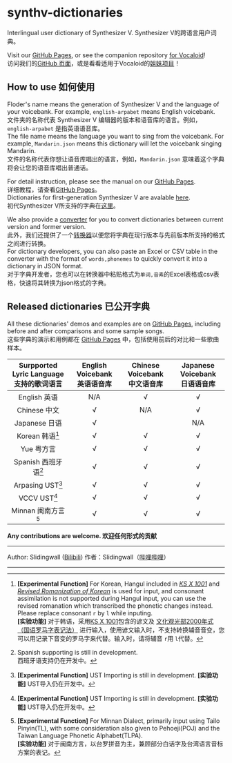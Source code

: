 # synthv-dictionaries

Interlingual user dictionary of Synthesizer V.
Synthesizer V的跨语言用户词典。

Visit our [GitHub Pages](https://slidingwall.github.io/synthv-dictionaries), or see the companion repository [for Vocaloid](https://github.com/Slidingwall/vocaloid-dictionaries)!  
访问我们的[GitHub 页面](https://slidingwall.github.io/synthv-dictionaries)，或是看看适用于Vocaloid的[姐妹项目](https://github.com/Slidingwall/vocaloid-dictionaries)！

## How to use 如何使用

Floder's name means the generation of Synthesizer V and the language of your voicebank. For example, `english-arpabet` means English voicebank.  
文件夹的名称代表 Synthesizer V 编辑器的版本和语音库的语言。例如， `english-arpabet` 是指英语语音库。  
The file name means the language you want to sing from the voicebank. For example, `Mandarin.json` means this dictionary will let the voicebank singing Mandarin.  
文件的名称代表你想让语音库唱出的语言，例如，`Mandarin.json` 意味着这个字典将会让您的语音库唱出普通话。

For detail instruction, please see the manual on our [GitHub Pages](https://slidingwall.github.io/synthv-dictionaries/manual).  
详细教程，请查看[GitHub Pages](https://slidingwall.github.io/synthv-dictionaries/manual)。  
Dictionaries for first-generation Synthesizer V are avalable [here](https://github.com/Slidingwall/synthv-dictionaries/blob/main/Dictionaries%20for%20Synthesizer%20V%20Editor/).   
初代Synthesizer V所支持的字典在[这里](https://github.com/Slidingwall/synthv-dictionaries/blob/main/Dictionaries%20for%20Synthesizer%20V%20Editor/)。  

We also provide a [converter](https://slidingwall.github.io/synthv-dictionaries/converter) for you to convert dictionaries between current version and former version.  
此外，我们还提供了一个[转换器](https://slidingwall.github.io/synthv-dictionaries/converter)以便您将字典在现行版本与先前版本所支持的格式之间进行转换。  
For dictionary developers, you can also paste an Excel or CSV table in the converter with the format of `words,phonemes` to quickly convert it into a dictionary in JSON format.  
对于字典开发者，您也可以在转换器中粘贴格式为`单词,音素`的Excel表格或csv表格，快速将其转换为json格式的字典。  

## Released dictionaries 已公开字典

All these dictionaries' demos and examples are on [GitHub Pages](https://slidingwall.github.io/synthv-dictionaries/demo), including before and after comparisons and some sample songs.  
这些字典的演示和用例都在 [GitHub Pages](https://slidingwall.github.io/synthv-dictionaries/demo) 中，包括使用前后的对比和一些歌曲样本。

| Surpported Lyric Language<br />支持的歌词语言 | English Voicebank<br />英语语音库 | Chinese Voicebank<br />中文语音库 | Japanese Voicebank<br />日语语音库 |
|:----:|:----:|:----:|:----:|
| English 英语 | N/A | √ | √ |
| Chinese 中文 | √ | N/A | √ |
| Japanese 日语 | √ | | N/A |
| Korean 韩语[^1] | √ | √ | √ |
| Yue 粤方言 | √ | √ | √ |
| Spanish 西班牙语[^2] | √ | √ | √ |
| Arpasing UST[^3] | √ | √ | √ |
| VCCV UST[^3] | √ | √ | √ |
| Minnan 闽南方言[^4] | √ | √ | √ |

[^1]: **[Experimental Function]** For Korean, Hangul included in _[KS X 1001](https://en.wikipedia.org/wiki/KS_X_1001)_ and _[Revised Romanization of Korean](https://en.wikipedia.org/wiki/Revised_Romanization_of_Korean)_ is used for input, and consonant assimilation is not supported during Hangul input, you can use the revised romanation which transcribed the phonetic changes instead. Please replace consonant `r` by `l` while inputing.  
      **[实验功能]** 对于韩语，采用[KS X 1001](https://zh.wikipedia.org/wiki/KS_X_1001)包含的谚文及 [文化观光部2000年式（国语罗马字表记法）](https://zh.wikipedia.org/wiki/%E6%96%87%E5%8C%96%E8%A7%82%E5%85%89%E9%83%A82000%E5%B9%B4%E5%BC%8F) 进行输入，使用谚文输入时，不支持转换辅音音变，您可以用记录下音变的罗马字来代替。输入时，请将辅音 `r`用 `l`代替。

[^2]: Spanish supporting is still in development.  
      西班牙语支持仍在开发中。  

[^3]: **[Experimental Function]** UST Importing is still in development.
      **[实验功能]** UST导入仍在开发中。  
      
[^4]: **[Experimental Function]** For Minnan Dialect, primarily input using Tailo Pinyin(TL), with some consideration also given to Pehoeji(POJ) and the Taiwan Language Phonetic Alphabet(TLPA).  
      **[实验功能]** 对于闽南方言，以台罗拼音为主，兼顾部分白话字及台湾语言音标方案的表记。  

**Any contributions are welcome. 欢迎任何形式的贡献**

---

Author: Slidingwall ([Bilibili](https://space.bilibili.com/141232009))
作者：Slidingwall（[哔哩哔哩](https://space.bilibili.com/141232009)）

---
